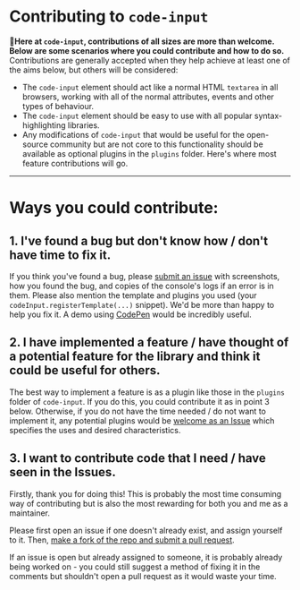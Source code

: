# Contributing to `code-input`

🎉**Here at `code-input`, contributions of all sizes are more than welcome. Below are some scenarios where you could contribute and how to do so.** Contributions are generally accepted when they help achieve at least one of the aims below, but others will be considered:

* The `code-input` element should act like a normal HTML `textarea` in all browsers, working with all of the normal attributes, events and other types of behaviour.
* The `code-input` element should be easy to use with all popular syntax-highlighting libraries.
* Any modifications of `code-input` that would be useful for the open-source community but are not core to this functionality should be available as optional plugins in the `plugins` folder. Here's where most feature contributions will go.

---
# Ways you could contribute:
## 1. I've found a bug but don't know how / don't have time to fix it.
If you think you've found a bug, please [submit an issue](https://github.com/WebCoder49/code-input/issues) with screenshots, how you found the bug, and copies of the console's logs if an error is in them. Please also mention the template and plugins you used (your `codeInput.registerTemplate(...)` snippet). We'd be more than happy to help you fix it. A demo using [CodePen](https://codepen.io/) would be incredibly useful.

## 2. I have implemented a feature / have thought of a potential feature for the library and think it could be useful for others.
The best way to implement a feature is as a plugin like those in the `plugins` folder of `code-input`. If you do this, you could contribute it as in point 3 below.
Otherwise, if you do not have the time needed / do not want to implement it, any potential plugins would be [welcome as an Issue](https://github.com/WebCoder49/code-input/issues) which specifies the uses and desired characteristics.

## 3. I want to contribute code that I need / have seen in the Issues.
Firstly, thank you for doing this! This is probably the most time consuming way of contributing but is also the most rewarding for both you and me as a maintainer.

Please first open an issue if one doesn't already exist, and assign yourself to it. Then, [make a fork of the repo and submit a pull request](https://docs.github.com/en/get-started/quickstart/contributing-to-projects).

If an issue is open but already assigned to someone, it is probably already being worked on - you could still suggest a method of fixing it in the comments but shouldn't open a pull request as it would waste your time.
